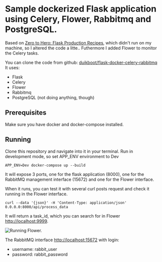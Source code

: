 

# Sample dockerized Flask application using Celery, Flower, Rabbitmq and PostgreSQL.

Based on [Zero to Hero: Flask Production Recipes](https://www.toptal.com/flask/flask-production-recipes),
which didn't run on my machine, so I altered the code a litte.. Futhermore I added Flower to monitor the Celery tasks.


You can clone the code from github: [duikboot/flask-docker-celery-rabbitmq](https://github.com/duikboot/flask-docker-celery-rabbitmq)
It uses:

- Flask
- Celery
- Flower
- Rabbitmq
- PostgreSQL (not doing anything, though)


## Prerequisites
Make sure you have docker and docker-compose installed.

## Running
Clone this repository and navigate into it in your terminal.
Run in development mode, so set APP_ENV environment to Dev

    APP_ENV=Dev docker-compose up --build

It will expose 3 ports, one for the flask application (8000),
one for the RabbitMQ management interface (15672)
and one for the Flower interface.

When it runs, you can test it with several curl posts request and check it running in the Flower interface.

    curl --data '{json}' -H 'Content-Type: application/json' 0.0.0.0:8000/api/process_data

It will return a task_id, which you can search for in Flower [http://localhost:9999](http://0.0.0.0:9999/tasks).

![](/posts/images/flower.png "Running Flower.")

The RabbitMQ interface [http://localhost:15672](http://0.0.0.0:15672/) with login:
- username: rabbit_user
- password: rabbit_password
